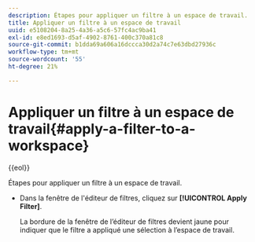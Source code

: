 ```yaml
---
description: Étapes pour appliquer un filtre à un espace de travail.
title: Appliquer un filtre à un espace de travail
uuid: e5108204-8a25-4a36-a5c6-57fc4ac9ba41
exl-id: e8ed1693-d5af-4902-8761-400c370a81c8
source-git-commit: b1dda69a606a16dccca30d2a74c7e63dbd27936c
workflow-type: tm+mt
source-wordcount: '55'
ht-degree: 21%

---
```


# Appliquer un filtre à un espace de travail{#apply-a-filter-to-a-workspace}

{{eol}}

Étapes pour appliquer un filtre à un espace de travail.

* Dans la fenêtre de l&#39;éditeur de filtres, cliquez sur **[!UICONTROL Apply Filter]**.

   La bordure de la fenêtre de l’éditeur de filtres devient jaune pour indiquer que le filtre a appliqué une sélection à l’espace de travail.
